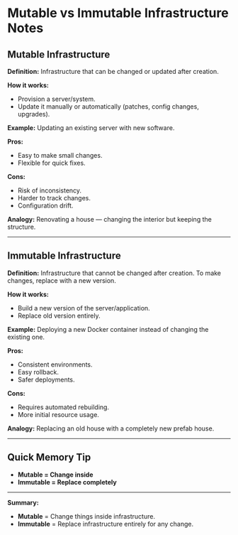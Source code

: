 

# Mutable vs Immutable Infrastructure Notes

## Mutable Infrastructure

**Definition:** Infrastructure that can be changed or updated after creation.

**How it works:**

* Provision a server/system.
* Update it manually or automatically (patches, config changes, upgrades).

**Example:** Updating an existing server with new software.

**Pros:**

* Easy to make small changes.
* Flexible for quick fixes.

**Cons:**

* Risk of inconsistency.
* Harder to track changes.
* Configuration drift.

**Analogy:** Renovating a house — changing the interior but keeping the structure.

---

## Immutable Infrastructure

**Definition:** Infrastructure that cannot be changed after creation. To make changes, replace with a new version.

**How it works:**

* Build a new version of the server/application.
* Replace old version entirely.

**Example:** Deploying a new Docker container instead of changing the existing one.

**Pros:**

* Consistent environments.
* Easy rollback.
* Safer deployments.

**Cons:**

* Requires automated rebuilding.
* More initial resource usage.

**Analogy:** Replacing an old house with a completely new prefab house.

---

## Quick Memory Tip

* **Mutable = Change inside**
* **Immutable = Replace completely**

---

**Summary:**

* **Mutable** = Change things inside infrastructure.
* **Immutable** = Replace infrastructure entirely for any change.
